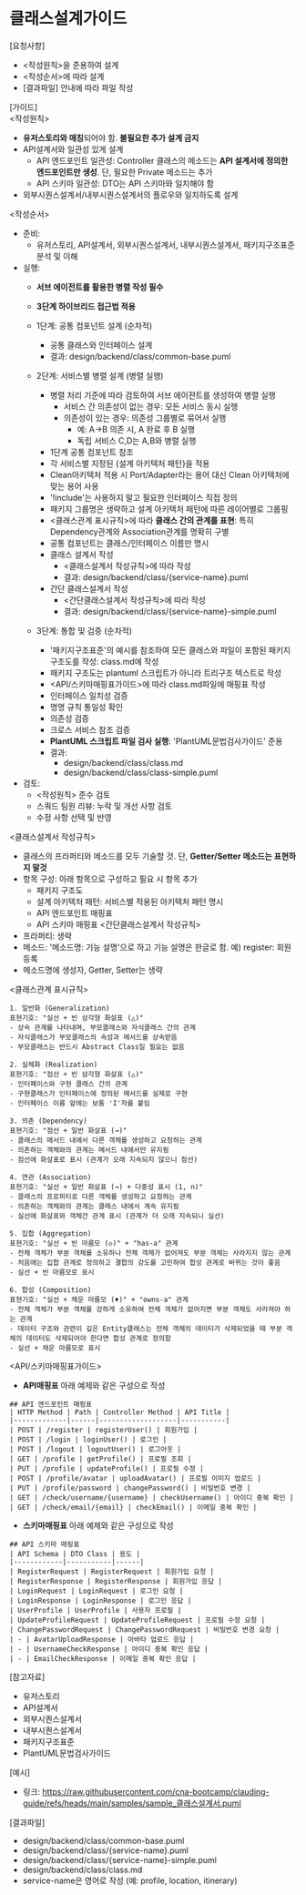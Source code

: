 # 클래스설계가이드 

[요청사항]
- <작성원칙>을 준용하여 설계
- <작성순서>에 따라 설계
- [결과파일] 안내에 따라 파일 작성   

[가이드]  
<작성원칙>
- **유저스토리와 매칭**되어야 함. **불필요한 추가 설계 금지**
- API설계서와 일관성 있게 설계 
  - API 엔드포인트 일관성: Controller 클래스의 메소드는 **API 설계서에 정의한 엔드포인트만 생성**. 단, 필요한 Private 메소드는 추가
  - API 스키마 일관성: DTO는 API 스키마와 일치해야 함 
- 외부시퀀스설계서/내부시퀀스설계서의 플로우와 일치하도록 설계    

<작성순서>
- 준비:
  - 유저스토리, API설계서, 외부시퀀스설계서, 내부시퀀스설계서, 패키지구조표준 분석 및 이해
- 실행:
  - **서브 에이전트를 활용한 병렬 작성 필수**
  - **3단계 하이브리드 접근법 적용**
  - 1단계: 공통 컴포넌트 설계 (순차적)
    - 공통 클래스와 인터페이스 설계  
    - 결과: design/backend/class/common-base.puml

  - 2단계: 서비스별 병렬 설계 (병렬 실행)
    - 병렬 처리 기준에 따라 검토하여 서브 에이젼트를 생성하여 병렬 실행 
      - 서비스 간 의존성이 없는 경우: 모든 서비스 동시 실행
      - 의존성이 있는 경우: 의존성 그룹별로 묶어서 실행
        - 예: A→B 의존 시, A 완료 후 B 실행
        - 독립 서비스 C,D는 A,B와 병렬 실행
    - 1단계 공통 컴포넌트 참조
    - 각 서비스별 지정된 {설계 아키텍처 패턴}을 적용 
    - Clean아키텍처 적용 시 Port/Adapter라는 용어 대신 Clean 아키텍처에 맞는 용어 사용
    - '!include'는 사용하지 말고 필요한 인터페이스 직접 정의 
    - 패키지 그룹명은 생략하고 설계 아키텍처 패턴에 따른 레이어별로 그룹핑
    - <클래스관계 표시규칙>에 따라 **클래스 간의 관계를 표현**: 특히 Dependency관계와 Association관계를 명확히 구별 
    - 공통 컴포넌트는 클래스/인터페이스 이름만 명시 
    - 클래스 설계서 작성 
      - <클래스설계서 작성규칙>에 따라 작성  
      - 결과: design/backend/class/{service-name}.puml
    - 간단 클래스설계서 작성 
      - <간단클래스설계서 작성규칙>에 따라 작성  
      - 결과: design/backend/class/{service-name}-simple.puml
    
  - 3단계: 통합 및 검증 (순차적)
    - '패키지구조표준'의 예시를 참조하여 모든 클래스와 파일이 포함된 패키지 구조도를 작성: class.md에 작성 
    - 패키지 구조도는 plantuml 스크립트가 아니라 트리구조 텍스트로 작성  
    - <API/스키마매핑표가이드>에 따라 class.md파일에 매핑표 작성 
    - 인터페이스 일치성 검증
    - 명명 규칙 통일성 확인 
    - 의존성 검증
    - 크로스 서비스 참조 검증
    - **PlantUML 스크립트 파일 검사 실행**: 'PlantUML문법검사가이드' 준용
    - 결과:  
      - design/backend/class/class.md
      - design/backend/class/class-simple.puml
- 검토: 
  - <작성원칙> 준수 검토
  - 스쿼드 팀원 리뷰: 누락 및 개선 사항 검토
  - 수정 사항 선택 및 반영  

<클래스설계서 작성규칙>
- 클래스의 프라퍼티와 메소드를 모두 기술할 것. 단, **Getter/Setter 메소드는 표현하지 말것** 
- 항목 구성: 아래 항목으로 구성하고 필요 시 항목 추가 
  - 패키지 구조도
  - 설계 아키텍처 패턴: 서비스별 적용된 아키텍처 패턴 명시 
  - API 엔드포인트 매핑표
  - API 스키마 매핑표
<간단클래스설계서 작성규칙>
- 프라퍼티: 생략 
- 메소드: '메소드명: 기능 설명'으로 하고 기능 설명은 한글로 함. 예) register: 회원등록 
- 메소드명에 생성자, Getter, Setter는 생략    

<클래스관계 표시규칙>
```
1. 일반화 (Generalization)
표현기호: "실선 + 빈 삼각형 화살표 (△)"
- 상속 관계를 나타내며, 부모클래스와 자식클래스 간의 관계
- 자식클래스가 부모클래스의 속성과 메서드를 상속받음
- 부모클래스는 반드시 Abstract Class일 필요는 없음

2. 실체화 (Realization) 
표현기호: "점선 + 빈 삼각형 화살표 (△)"
- 인터페이스와 구현 클래스 간의 관계
- 구현클래스가 인터페이스에 정의된 메서드를 실제로 구현
- 인터페이스 이름 앞에는 보통 'I'자를 붙임

3. 의존 (Dependency)
표현기호: "점선 + 일반 화살표 (→)"
- 클래스의 메서드 내에서 다른 객체를 생성하고 요청하는 관계
- 의존하는 객체와의 관계는 메서드 내에서만 유지됨
- 점선에 화살표로 표시 (관계가 오래 지속되지 않으니 점선)

4. 연관 (Association)
표현기호: "실선 + 일반 화살표 (→) + 다중성 표시 (1, n)"
- 클래스의 프로퍼티로 다른 객체를 생성하고 요청하는 관계
- 의존하는 객체와의 관계는 클래스 내에서 계속 유지됨
- 실선에 화살표와 객체간 관계 표시 (관계가 더 오래 지속되니 실선)

5. 집합 (Aggregation)
표현기호: "실선 + 빈 마름모 (◇)" + "has-a" 관계
- 전체 객체가 부분 객체를 소유하나 전체 객체가 없어져도 부분 객체는 사라지지 않는 관계
- 처음에는 집합 관계로 정의하고 결합의 강도를 고민하여 합성 관계로 바뀌는 것이 좋음
- 실선 + 빈 마름모로 표시

6. 합성 (Composition)
표현기호: "실선 + 채운 마름모 (♦)" + "owns-a" 관계  
- 전체 객체가 부분 객체를 강하게 소유하여 전체 객체가 없어지면 부분 객체도 사라져야 하는 관계
- 데이터 구조와 관련이 깊은 Entity클래스는 전체 객체의 데이터가 삭제되었을 때 부분 객체의 데이터도 삭제되어야 한다면 합성 관계로 정의함
- 실선 + 채운 마름모로 표시
```

<API/스키마매핑표가이드>
- **API매핑표**
아래 예제와 같은 구성으로 작성 
```
## API 엔드포인트 매핑표 
| HTTP Method | Path | Controller Method | API Title |
|-------------|------|-------------------|-----------|
| POST | /register | registerUser() | 회원가입 |
| POST | /login | loginUser() | 로그인 |
| POST | /logout | logoutUser() | 로그아웃 |
| GET | /profile | getProfile() | 프로필 조회 |
| PUT | /profile | updateProfile() | 프로필 수정 |
| POST | /profile/avatar | uploadAvatar() | 프로필 이미지 업로드 |
| PUT | /profile/password | changePassword() | 비밀번호 변경 |
| GET | /check/username/{username} | checkUsername() | 아이디 중복 확인 |
| GET | /check/email/{email} | checkEmail() | 이메일 중복 확인 |
```

- **스키마매핑표**
아래 예제와 같은 구성으로 작성 
```
## API 스키마 매핑표  
| API Schema | DTO Class | 용도 |
|------------|-----------|------|
| RegisterRequest | RegisterRequest | 회원가입 요청 |
| RegisterResponse | RegisterResponse | 회원가입 응답 |
| LoginRequest | LoginRequest | 로그인 요청 |
| LoginResponse | LoginResponse | 로그인 응답 |
| UserProfile | UserProfile | 사용자 프로필 |
| UpdateProfileRequest | UpdateProfileRequest | 프로필 수정 요청 |
| ChangePasswordRequest | ChangePasswordRequest | 비밀번호 변경 요청 |
| - | AvatarUploadResponse | 아바타 업로드 응답 |
| - | UsernameCheckResponse | 아이디 중복 확인 응답 |
| - | EmailCheckResponse | 이메일 중복 확인 응답 |
```

[참고자료]
- 유저스토리
- API설계서
- 외부시퀀스설계서
- 내부시퀀스설계서
- 패키지구조표준
- PlantUML문법검사가이드

[예시]
- 링크: https://raw.githubusercontent.com/cna-bootcamp/clauding-guide/refs/heads/main/samples/sample_클래스설계서.puml
  
[결과파일]
- design/backend/class/common-base.puml
- design/backend/class/{service-name}.puml
- design/backend/class/{service-name}-simple.puml
- design/backend/class/class.md
- service-name은 영어로 작성 (예: profile, location, itinerary)
